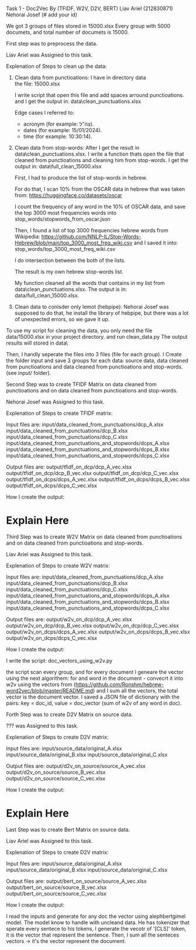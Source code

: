 Task 1 - Doc2Vec By (TFIDF, W2V, D2V, BERT)
Liav Ariel (212830871)
Nehorai Josef (# add your id)

We got 3 groups of files stored in 15000.xlsx
Every group with 5000 documets, and total number of documets is 15000.

First step was to preprocess the data.

Liav Ariel was Assigned to this task.

Explenation of Steps to clean up the data:

1. Clean data from punctioations:
	I have in directory data\
	the file: 15000.xlsx

	I write script that open this file and add spaces arround punctioations. 
	and I get the output in: data\clean_punctuations.xlsx
	
	Edge cases I referred to:
	- acronym (for example: צה"ל).
	- dates (for example: 15/01/2024).
	- time (for example: 10:30:14).
	
2. Clean data from stop-words:
	After I get the result in data\clean_punctuations.xlsx.
	I write a function thats open the file that cleaned from punctioations and cleaning him from stop-words.
	I get the output in: data\full_clean_15000.xlsx
	
	First, I had to produce the list of stop-words in hebrew.
	
	For do that, I scan 10% from the OSCAR data in hebrew that was taken from: https://huggingface.co/datasets/oscar
	
	I count the frequency of any word in the 10% of OSCAR data, and save the top 3000 most frequencies words into stop_words/stopwords_from_oscar.json
	
	Then, I found a list of top 3000 frequencies hebrew words from Wikipedia: https://github.com/NNLP-IL/Stop-Words-Hebrew/blob/main/top_3000_most_freq_wiki.csv
	and I saved it into: stop_words/top_3000_most_freq_wiki.csv
	
	I do intersection between the both of the lists.
	
	The result is my own hebrew stop-words list.
	
	My function cleaned all the words that contains in my list from data\clean_punctuations.xlsx.
	The output is in: data/full_clean_15000.xlsx.

3. Clean data to conisder only lemot (hebpipe):
	Nehorai Josef was supposed to do that, he install the library of hebpipe, 
	but there was a lot of unexpected errors, 
	so we gave it up.
	
To use my script for cleaning the data, you only need the file data/15000.xlsx in your project directory.
and run clean_data.py
The output results will stored in data\

Then, I handly seperate the files into 3 files (file for each group).
I Create the folder input and save 3 groups for each data: source data, data cleaned from punctioations and data cleaned from punctioations and stop-words. (see input/ folder).

Second Step was to create TFIDF Matrix on data cleaned from punctioations and on data cleaned from punctioations and stop-words.

Nehorai Josef was Assigned to this task.

Explenation of Steps to create TFIDF matrix:

Input files are: 
input/data_cleaned_from_punctuations/dcp_A.xlsx
input/data_cleaned_from_punctuations/dcp_B.xlsx
input/data_cleaned_from_punctuations/dcp_C.xlsx
input/data_cleaned_from_punctuations_and_stopwords/dcps_A.xlsx
input/data_cleaned_from_punctuations_and_stopwords/dcps_B.xlsx
input/data_cleaned_from_punctuations_and_stopwords/dcps_C.xlsx

Output files are:
output/tfidf_on_dcp/dcp_A_vec.xlsx
output/tfidf_on_dcp/dcp_B_vec.xlsx
output/tfidf_on_dcp/dcp_C_vec.xlsx
output/tfidf_on_dcps/dcps_A_vec.xlsx
output/tfidf_on_dcps/dcps_B_vec.xlsx
output/tfidf_on_dcps/dcps_C_vec.xlsx

How I create the output:

# Explain Here

Third Step was to create W2V Matrix on data cleaned from punctioations and on data cleaned from punctioations and stop-words. 

Liav Ariel was Assigned to this task.

Explenation of Steps to create W2V matrix:

Input files are: 
input/data_cleaned_from_punctuations/dcp_A.xlsx
input/data_cleaned_from_punctuations/dcp_B.xlsx
input/data_cleaned_from_punctuations/dcp_C.xlsx
input/data_cleaned_from_punctuations_and_stopwords/dcps_A.xlsx
input/data_cleaned_from_punctuations_and_stopwords/dcps_B.xlsx
input/data_cleaned_from_punctuations_and_stopwords/dcps_C.xlsx

Output files are:
output/w2v_on_dcp/dcp_A_vec.xlsx
output/w2v_on_dcp/dcp_B_vec.xlsx
output/w2v_on_dcp/dcp_C_vec.xlsx
output/w2v_on_dcps/dcps_A_vec.xlsx
output/w2v_on_dcps/dcps_B_vec.xlsx
output/w2v_on_dcps/dcps_C_vec.xlsx

How I create the output:

I write the script: doc_vectors_using_w2v.py

the script scan every group, and for every document I geneare the vector using the next algorithem:
for and word in the document - convecrt it into w2v using the vectors from (https://github.com/Ronshm/hebrew-word2vec/blob/master/README.md)
and I sum all the vectors, the total vector is the document vector.
I saved a JSON file of dictionary with the pairs: 
key = doc_id, value = doc_vector (sum of w2v of any word in doc).

Forth Step was to create D2V Matrix on source data.

??? was Assigned to this task.

Explenation of Steps to create D2V matrix:

Input files are: 
input/source_data/original_A.xlsx
input/source_data/original_B.xlsx
input/source_data/original_C.xlsx

Output files are:
output/d2v_on_source/source_A_vec.xlsx
output/d2v_on_source/source_B_vec.xlsx
output/d2v_on_source/source_C_vec.xlsx

How I create the output:

# Explain Here

Last Step was to create Bert Matrix on source data.

Liav Ariel was Assigned to this task.

Explenation of Steps to create D2V matrix:

Input files are: 
input/source_data/original_A.xlsx
input/source_data/original_B.xlsx
input/source_data/original_C.xlsx

Output files are:
output/bert_on_source/source_A_vec.xlsx
output/bert_on_source/source_B_vec.xlsx
output/bert_on_source/source_C_vec.xlsx

How I create the output:

I read the inputs and generate for any doc the vector using alephbertgimel model.
The model know to handle with uncleand data.
He has tokenizer that sperate every sentece to his tokens, I generate the vecotr of '[CLS]' token,
it is the vector that represent the sentence.
Then, I sum all the senteces vectors -> it's the vector represent the document.